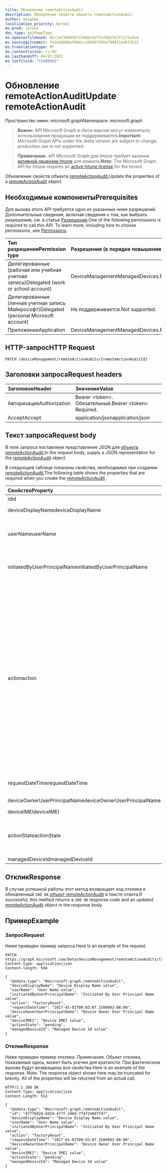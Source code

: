 ```yaml
---
title: Обновление remoteActionAudit
description: Обновление свойств объекта remoteActionAudit.
author: dougeby
localization_priority: Normal
ms.prod: intune
doc_type: apiPageType
ms.openlocfilehash: 02c2af28995b72246bc82f7af8d27e1f1171adc0
ms.sourcegitcommit: fe1b4d098af604cc34596f595e799911ea672532
ms.translationtype: MT
ms.contentlocale: ru-RU
ms.lasthandoff: 04/07/2021
ms.locfileid: "51609502"
---
```

# <a name="update-remoteactionaudit"></a><span data-ttu-id="0cd69-103">Обновление remoteActionAudit</span><span class="sxs-lookup"><span data-stu-id="0cd69-103">Update remoteActionAudit</span></span>

<span data-ttu-id="0cd69-104">Пространство имен: microsoft.graph</span><span class="sxs-lookup"><span data-stu-id="0cd69-104">Namespace: microsoft.graph</span></span>

> <span data-ttu-id="0cd69-105">**Важно:** API Microsoft Graph в /бета-версии могут изменяться; использование продукции не поддерживается.</span><span class="sxs-lookup"><span data-stu-id="0cd69-105">**Important:** Microsoft Graph APIs under the /beta version are subject to change; production use is not supported.</span></span>

> <span data-ttu-id="0cd69-106">**Примечание.** API Microsoft Graph для Intune требует наличия [активной лицензии Intune](https://go.microsoft.com/fwlink/?linkid=839381) для клиента.</span><span class="sxs-lookup"><span data-stu-id="0cd69-106">**Note:** The Microsoft Graph API for Intune requires an [active Intune license](https://go.microsoft.com/fwlink/?linkid=839381) for the tenant.</span></span>

<span data-ttu-id="0cd69-107">Обновление свойств объекта [remoteActionAudit.](../resources/intune-devices-remoteactionaudit.md)</span><span class="sxs-lookup"><span data-stu-id="0cd69-107">Update the properties of a [remoteActionAudit](../resources/intune-devices-remoteactionaudit.md) object.</span></span>

## <a name="prerequisites"></a><span data-ttu-id="0cd69-108">Необходимые компоненты</span><span class="sxs-lookup"><span data-stu-id="0cd69-108">Prerequisites</span></span>
<span data-ttu-id="0cd69-p101">Для вызова этого API требуется одно из указанных ниже разрешений. Дополнительные сведения, включая сведения о том, как выбрать разрешения, см. в статье [Разрешения](/graph/permissions-reference).</span><span class="sxs-lookup"><span data-stu-id="0cd69-p101">One of the following permissions is required to call this API. To learn more, including how to choose permissions, see [Permissions](/graph/permissions-reference).</span></span>

|<span data-ttu-id="0cd69-111">Тип разрешения</span><span class="sxs-lookup"><span data-stu-id="0cd69-111">Permission type</span></span>|<span data-ttu-id="0cd69-112">Разрешения (в порядке повышения привилегий)</span><span class="sxs-lookup"><span data-stu-id="0cd69-112">Permissions (from least to most privileged)</span></span>|
|:---|:---|
|<span data-ttu-id="0cd69-113">Делегированные (рабочая или учебная учетная запись)</span><span class="sxs-lookup"><span data-stu-id="0cd69-113">Delegated (work or school account)</span></span>|<span data-ttu-id="0cd69-114">DeviceManagementManagedDevices.ReadWrite.All</span><span class="sxs-lookup"><span data-stu-id="0cd69-114">DeviceManagementManagedDevices.ReadWrite.All</span></span>|
|<span data-ttu-id="0cd69-115">Делегированные (личная учетная запись Майкрософт)</span><span class="sxs-lookup"><span data-stu-id="0cd69-115">Delegated (personal Microsoft account)</span></span>|<span data-ttu-id="0cd69-116">Не поддерживается.</span><span class="sxs-lookup"><span data-stu-id="0cd69-116">Not supported.</span></span>|
|<span data-ttu-id="0cd69-117">Приложение</span><span class="sxs-lookup"><span data-stu-id="0cd69-117">Application</span></span>|<span data-ttu-id="0cd69-118">DeviceManagementManagedDevices.ReadWrite.All</span><span class="sxs-lookup"><span data-stu-id="0cd69-118">DeviceManagementManagedDevices.ReadWrite.All</span></span>|

## <a name="http-request"></a><span data-ttu-id="0cd69-119">HTTP-запрос</span><span class="sxs-lookup"><span data-stu-id="0cd69-119">HTTP Request</span></span>
<!-- {
  "blockType": "ignored"
}
-->
``` http
PATCH /deviceManagement/remoteActionAudits/{remoteActionAuditId}
```

## <a name="request-headers"></a><span data-ttu-id="0cd69-120">Заголовки запроса</span><span class="sxs-lookup"><span data-stu-id="0cd69-120">Request headers</span></span>
|<span data-ttu-id="0cd69-121">Заголовок</span><span class="sxs-lookup"><span data-stu-id="0cd69-121">Header</span></span>|<span data-ttu-id="0cd69-122">Значение</span><span class="sxs-lookup"><span data-stu-id="0cd69-122">Value</span></span>|
|:---|:---|
|<span data-ttu-id="0cd69-123">Авторизация</span><span class="sxs-lookup"><span data-stu-id="0cd69-123">Authorization</span></span>|<span data-ttu-id="0cd69-124">Bearer &lt;token&gt;. Обязательный.</span><span class="sxs-lookup"><span data-stu-id="0cd69-124">Bearer &lt;token&gt; Required.</span></span>|
|<span data-ttu-id="0cd69-125">Accept</span><span class="sxs-lookup"><span data-stu-id="0cd69-125">Accept</span></span>|<span data-ttu-id="0cd69-126">application/json</span><span class="sxs-lookup"><span data-stu-id="0cd69-126">application/json</span></span>|

## <a name="request-body"></a><span data-ttu-id="0cd69-127">Текст запроса</span><span class="sxs-lookup"><span data-stu-id="0cd69-127">Request body</span></span>
<span data-ttu-id="0cd69-128">В теле запроса поставляем представление JSON для [объекта remoteActionAudit.](../resources/intune-devices-remoteactionaudit.md)</span><span class="sxs-lookup"><span data-stu-id="0cd69-128">In the request body, supply a JSON representation for the [remoteActionAudit](../resources/intune-devices-remoteactionaudit.md) object.</span></span>

<span data-ttu-id="0cd69-129">В следующей таблице показаны свойства, необходимые при создании [remoteActionAudit.](../resources/intune-devices-remoteactionaudit.md)</span><span class="sxs-lookup"><span data-stu-id="0cd69-129">The following table shows the properties that are required when you create the [remoteActionAudit](../resources/intune-devices-remoteactionaudit.md).</span></span>

|<span data-ttu-id="0cd69-130">Свойство</span><span class="sxs-lookup"><span data-stu-id="0cd69-130">Property</span></span>|<span data-ttu-id="0cd69-131">Тип</span><span class="sxs-lookup"><span data-stu-id="0cd69-131">Type</span></span>|<span data-ttu-id="0cd69-132">Описание</span><span class="sxs-lookup"><span data-stu-id="0cd69-132">Description</span></span>|
|:---|:---|:---|
|<span data-ttu-id="0cd69-133">id</span><span class="sxs-lookup"><span data-stu-id="0cd69-133">id</span></span>|<span data-ttu-id="0cd69-134">String</span><span class="sxs-lookup"><span data-stu-id="0cd69-134">String</span></span>|<span data-ttu-id="0cd69-135">Report Id.</span><span class="sxs-lookup"><span data-stu-id="0cd69-135">Report Id.</span></span>|
|<span data-ttu-id="0cd69-136">deviceDisplayName</span><span class="sxs-lookup"><span data-stu-id="0cd69-136">deviceDisplayName</span></span>|<span data-ttu-id="0cd69-137">String</span><span class="sxs-lookup"><span data-stu-id="0cd69-137">String</span></span>|<span data-ttu-id="0cd69-138">Имя устройства Intune.</span><span class="sxs-lookup"><span data-stu-id="0cd69-138">Intune device name.</span></span>|
|<span data-ttu-id="0cd69-139">userName</span><span class="sxs-lookup"><span data-stu-id="0cd69-139">userName</span></span>|<span data-ttu-id="0cd69-140">String</span><span class="sxs-lookup"><span data-stu-id="0cd69-140">String</span></span>|<span data-ttu-id="0cd69-141">\[deprecated \] Please use InitiatedByUserPrincipalName instead.</span><span class="sxs-lookup"><span data-stu-id="0cd69-141">\[deprecated\] Please use InitiatedByUserPrincipalName instead.</span></span>|
|<span data-ttu-id="0cd69-142">initiatedByUserPrincipalName</span><span class="sxs-lookup"><span data-stu-id="0cd69-142">initiatedByUserPrincipalName</span></span>|<span data-ttu-id="0cd69-143">String</span><span class="sxs-lookup"><span data-stu-id="0cd69-143">String</span></span>|<span data-ttu-id="0cd69-144">Пользователь, который инициировал действие устройства, формат upN.</span><span class="sxs-lookup"><span data-stu-id="0cd69-144">User who initiated the device action, format is UPN.</span></span>|
|<span data-ttu-id="0cd69-145">action</span><span class="sxs-lookup"><span data-stu-id="0cd69-145">action</span></span>|[<span data-ttu-id="0cd69-146">remoteAction</span><span class="sxs-lookup"><span data-stu-id="0cd69-146">remoteAction</span></span>](../resources/intune-devices-remoteaction.md)|<span data-ttu-id="0cd69-147">Имя действия.</span><span class="sxs-lookup"><span data-stu-id="0cd69-147">The action name.</span></span> <span data-ttu-id="0cd69-148">Возможные значения: `unknown` `factoryReset` , , `removeCompanyData` `resetPasscode` `remoteLock` `enableLostMode` `disableLostMode` `locateDevice` `rebootNow` `recoverPasscode` `cleanWindowsDevice` `logoutSharedAppleDeviceActiveUser` , `quickScan` `fullScan` `windowsDefenderUpdateSignatures` `factoryResetKeepEnrollmentData` `updateDeviceAccount` `automaticRedeployment` `shutDown` `rotateBitLockerKeys` `rotateFileVaultKey` `getFileVaultKey` `setDeviceName` .</span><span class="sxs-lookup"><span data-stu-id="0cd69-148">Possible values are: `unknown`, `factoryReset`, `removeCompanyData`, `resetPasscode`, `remoteLock`, `enableLostMode`, `disableLostMode`, `locateDevice`, `rebootNow`, `recoverPasscode`, `cleanWindowsDevice`, `logoutSharedAppleDeviceActiveUser`, `quickScan`, `fullScan`, `windowsDefenderUpdateSignatures`, `factoryResetKeepEnrollmentData`, `updateDeviceAccount`, `automaticRedeployment`, `shutDown`, `rotateBitLockerKeys`, `rotateFileVaultKey`, `getFileVaultKey`, `setDeviceName`.</span></span>|
|<span data-ttu-id="0cd69-149">requestDateTime</span><span class="sxs-lookup"><span data-stu-id="0cd69-149">requestDateTime</span></span>|<span data-ttu-id="0cd69-150">DateTimeOffset</span><span class="sxs-lookup"><span data-stu-id="0cd69-150">DateTimeOffset</span></span>|<span data-ttu-id="0cd69-151">Время, когда действие было выдано, дано в UTC.</span><span class="sxs-lookup"><span data-stu-id="0cd69-151">Time when the action was issued, given in UTC.</span></span>|
|<span data-ttu-id="0cd69-152">deviceOwnerUserPrincipalName</span><span class="sxs-lookup"><span data-stu-id="0cd69-152">deviceOwnerUserPrincipalName</span></span>|<span data-ttu-id="0cd69-153">String</span><span class="sxs-lookup"><span data-stu-id="0cd69-153">String</span></span>|<span data-ttu-id="0cd69-154">Upn владельца устройства.</span><span class="sxs-lookup"><span data-stu-id="0cd69-154">Upn of the device owner.</span></span>|
|<span data-ttu-id="0cd69-155">deviceIMEI</span><span class="sxs-lookup"><span data-stu-id="0cd69-155">deviceIMEI</span></span>|<span data-ttu-id="0cd69-156">String</span><span class="sxs-lookup"><span data-stu-id="0cd69-156">String</span></span>|<span data-ttu-id="0cd69-157">IMEI устройства.</span><span class="sxs-lookup"><span data-stu-id="0cd69-157">IMEI of the device.</span></span>|
|<span data-ttu-id="0cd69-158">actionState</span><span class="sxs-lookup"><span data-stu-id="0cd69-158">actionState</span></span>|[<span data-ttu-id="0cd69-159">actionState</span><span class="sxs-lookup"><span data-stu-id="0cd69-159">actionState</span></span>](../resources/intune-devices-actionstate.md)|<span data-ttu-id="0cd69-160">Состояние действия.</span><span class="sxs-lookup"><span data-stu-id="0cd69-160">Action state.</span></span> <span data-ttu-id="0cd69-161">Возможные значения: `none`, `pending`, `canceled`, `active`, `done`, `failed`, `notSupported`.</span><span class="sxs-lookup"><span data-stu-id="0cd69-161">Possible values are: `none`, `pending`, `canceled`, `active`, `done`, `failed`, `notSupported`.</span></span>|
|<span data-ttu-id="0cd69-162">managedDeviceId</span><span class="sxs-lookup"><span data-stu-id="0cd69-162">managedDeviceId</span></span>|<span data-ttu-id="0cd69-163">String</span><span class="sxs-lookup"><span data-stu-id="0cd69-163">String</span></span>|<span data-ttu-id="0cd69-164">Цель действия.</span><span class="sxs-lookup"><span data-stu-id="0cd69-164">Action target.</span></span>|



## <a name="response"></a><span data-ttu-id="0cd69-165">Отклик</span><span class="sxs-lookup"><span data-stu-id="0cd69-165">Response</span></span>
<span data-ttu-id="0cd69-166">В случае успешной работы этот метод возвращает код отклика и обновленный `200 OK` [объект remoteActionAudit](../resources/intune-devices-remoteactionaudit.md) в тексте ответа.</span><span class="sxs-lookup"><span data-stu-id="0cd69-166">If successful, this method returns a `200 OK` response code and an updated [remoteActionAudit](../resources/intune-devices-remoteactionaudit.md) object in the response body.</span></span>

## <a name="example"></a><span data-ttu-id="0cd69-167">Пример</span><span class="sxs-lookup"><span data-stu-id="0cd69-167">Example</span></span>

### <a name="request"></a><span data-ttu-id="0cd69-168">Запрос</span><span class="sxs-lookup"><span data-stu-id="0cd69-168">Request</span></span>
<span data-ttu-id="0cd69-169">Ниже приведен пример запроса.</span><span class="sxs-lookup"><span data-stu-id="0cd69-169">Here is an example of the request.</span></span>
``` http
PATCH https://graph.microsoft.com/beta/deviceManagement/remoteActionAudits/{remoteActionAuditId}
Content-type: application/json
Content-length: 504

{
  "@odata.type": "#microsoft.graph.remoteActionAudit",
  "deviceDisplayName": "Device Display Name value",
  "userName": "User Name value",
  "initiatedByUserPrincipalName": "Initiated By User Principal Name value",
  "action": "factoryReset",
  "requestDateTime": "2017-01-01T00:03:07.1589002-08:00",
  "deviceOwnerUserPrincipalName": "Device Owner User Principal Name value",
  "deviceIMEI": "Device IMEI value",
  "actionState": "pending",
  "managedDeviceId": "Managed Device Id value"
}
```

### <a name="response"></a><span data-ttu-id="0cd69-170">Отклик</span><span class="sxs-lookup"><span data-stu-id="0cd69-170">Response</span></span>
<span data-ttu-id="0cd69-p104">Ниже приведен пример отклика. Примечание. Объект отклика, показанный здесь, может быть усечен для краткости. При фактическом вызове будут возвращены все свойства.</span><span class="sxs-lookup"><span data-stu-id="0cd69-p104">Here is an example of the response. Note: The response object shown here may be truncated for brevity. All of the properties will be returned from an actual call.</span></span>
``` http
HTTP/1.1 200 OK
Content-Type: application/json
Content-Length: 553

{
  "@odata.type": "#microsoft.graph.remoteActionAudit",
  "id": "477f8d24-8d24-477f-248d-7f47248d7f47",
  "deviceDisplayName": "Device Display Name value",
  "userName": "User Name value",
  "initiatedByUserPrincipalName": "Initiated By User Principal Name value",
  "action": "factoryReset",
  "requestDateTime": "2017-01-01T00:03:07.1589002-08:00",
  "deviceOwnerUserPrincipalName": "Device Owner User Principal Name value",
  "deviceIMEI": "Device IMEI value",
  "actionState": "pending",
  "managedDeviceId": "Managed Device Id value"
}
```





